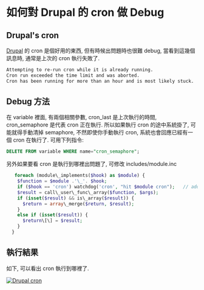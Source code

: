 # 如何對 Drupal 的 cron 做 Debug


## Drupal's cron

[Drupal](http://drupal.org/) 的 cron 是個好用的東西, 但有時候出問題時也很難 debug, 當看到這幾個訊息時, 通常是上次的 cron 執行失敗了.

```sh
Attempting to re-run cron while it is already running.  
Cron run exceeded the time limit and was aborted.  
Cron has been running for more than an hour and is most likely stuck.
```

## Debug 方法

在 variable 裡面, 有兩個相關參數, cron_last 是上次執行的時間, cron_semaphore 是代表 cron 正在執行. 所以如果執行 cron 的途中系統掛了, 可能就得手動清掉 semaphore, 不然即使你手動執行 cron, 系統也會回應已經有一個 cron 在執行了. 可用下列指令:

```SQL
DELETE FROM variable WHERE name="cron_semaphore";  
```  

另外如果要看 cron 是執行到哪裡出問題了, 可修改 includes/module.inc  
```php {hl_lines=3}
   foreach (module\_implements($hook) as $module) {  
    $function = $module .'\_'. $hook;  
    if ($hook == 'cron') watchdog('cron', "hit $module cron");   // add this line  
    $result = call\_user\_func\_array($function, $args);  
    if (isset($result) && is\_array($result)) {  
      $return = array\_merge($return, $result);  
    }  
    else if (isset($result)) {  
      $return\[\] = $result;  
    }  
  }
```  

## 執行結果

如下, 可以看出 cron 執行到哪裡了.  
  
[![Drupal cron](http://farm4.static.flickr.com/3200/2365667427_6dc881c1b9.jpg)](http://www.flickr.com/photos/dennys_blog/2365667427/ "Flickr 上 Dennys Blog 的 Drupal cron")
